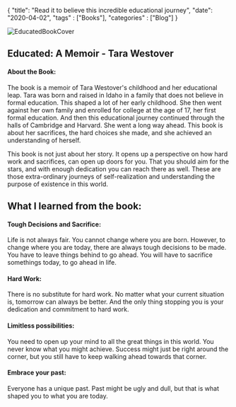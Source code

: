 {
    "title": "Read it to believe this incredible educational journey",
    "date": "2020-04-02",
    "tags" : ["Books"],
    "categories" : ["Blog"]
}


![EducatedBookCover](/images/Book/educated.jpg)

## Educated: A Memoir - Tara Westover

#### About the Book:

The book is a memoir of Tara Westover's childhood and her educational leap. Tara was born and raised in Idaho in a family that does not believe in formal education. This shaped a lot of her early childhood. She then went against her own family and enrolled for college at the age of 17, her first formal education. And then this educational journey continued through the halls of Cambridge and Harvard. She went a long way ahead. This book is about her sacrifices, the hard choices she made, and she achieved an understanding of herself.

This book is not just about her story. It opens up a perspective on how hard work and sacrifices, can open up doors for you. That you should aim for the stars, and with enough dedication you can reach there as well. These are those extra-ordinary journeys of self-realization and understanding the purpose of existence in this world.

## What I learned from the book:

#### Tough Decisions and Sacrifice:
Life is not always fair. You cannot change where you are born. However, to change where you are today, there are always tough decisions to be made. You have to leave things behind to go ahead. You will have to sacrifice somethings today, to go ahead in life.

#### Hard Work:
There is no substitute for hard work. No matter what your current situation is, tomorrow can always be better. And the only thing stopping you is your dedication and commitment to hard work.

#### Limitless possibilities:
You need to open up your mind to all the great things in this world. You never know what you might achieve. Success might just be right around the corner, but you still have to keep walking ahead towards that corner.

#### Embrace your past:
Everyone has a unique past. Past might be ugly and dull, but that is what shaped you to what you are today.
